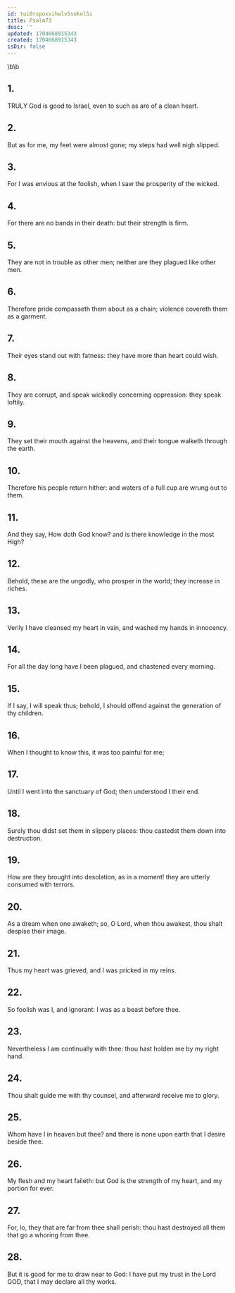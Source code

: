 ```yaml
---
id: tui0rzpoxxihwlv5sokol5i
title: Psalm73
desc: ''
updated: 1704668915343
created: 1704668915343
isDir: false
---
```

\b\b
## 1.
TRULY God is good to Israel, even to such as are of a clean heart.
## 2.
But as for me, my feet were almost gone; my steps had well nigh slipped.
## 3.
For I was envious at the foolish, when I saw the prosperity of the wicked.
## 4.
For there are no bands in their death: but their strength is firm.
## 5.
They are not in trouble as other men; neither are they plagued like other men.
## 6.
Therefore pride compasseth them about as a chain; violence covereth them as a garment.
## 7.
Their eyes stand out with fatness: they have more than heart could wish.
## 8.
They are corrupt, and speak wickedly concerning oppression: they speak loftily.
## 9.
They set their mouth against the heavens, and their tongue walketh through the earth.
## 10.
Therefore his people return hither: and waters of a full cup are wrung out to them.
## 11.
And they say, How doth God know?  and is there knowledge in the most High?
## 12.
Behold, these are the ungodly, who prosper in the world; they increase in riches.
## 13.
Verily I have cleansed my heart in vain, and washed my hands in innocency.
## 14.
For all the day long have I been plagued, and chastened every morning.
## 15.
If I say, I will speak thus; behold, I should offend against the generation of thy children.
## 16.
When I thought to know this, it was too painful for me;
## 17.
Until I went into the sanctuary of God; then understood I their end.
## 18.
Surely thou didst set them in slippery places: thou castedst them down into destruction.
## 19.
How are they brought into desolation, as in a moment!  they are utterly consumed with terrors.
## 20.
As a dream when one awaketh; so, O Lord, when thou awakest, thou shalt despise their image.
## 21.
Thus my heart was grieved, and I was pricked in my reins.
## 22.
So foolish was I, and ignorant: I was as a beast before thee.
## 23.
Nevertheless I am continually with thee: thou hast holden me by my right hand.
## 24.
Thou shalt guide me with thy counsel, and afterward receive me to glory.
## 25.
Whom have I in heaven but thee?  and there is none upon earth that I desire beside thee.
## 26.
My flesh and my heart faileth: but God is the strength of my heart, and my portion for ever.
## 27.
For, lo, they that are far from thee shall perish: thou hast destroyed all them that go a whoring from thee.
## 28.
But it is good for me to draw near to God: I have put my trust in the Lord GOD, that I may declare all thy works.
